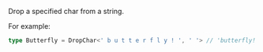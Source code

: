 Drop a specified char from a string.

For example:

```ts
type Butterfly = DropChar<' b u t t e r f l y ! ', ' '> // 'butterfly!'